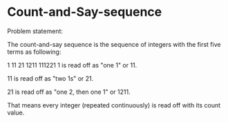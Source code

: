 # Count-and-Say-sequence

Problem statement:

The count-and-say sequence is the sequence of integers with the first five terms as following:

1
11
21
1211
111221
1 is read off as "one 1" or 11.

11 is read off as "two 1s" or 21.

21 is read off as "one 2, then one 1" or 1211.

That means every integer (repeated continuously) is read off with its count value.
